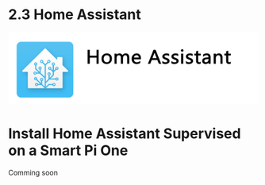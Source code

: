 # 2.3 Home Assistant

![Home Assistant](/img/SmartPi/Home_Assistant/homeassistant_logo.png)

# Install Home Assistant Supervised on a Smart Pi One

Comming soon
